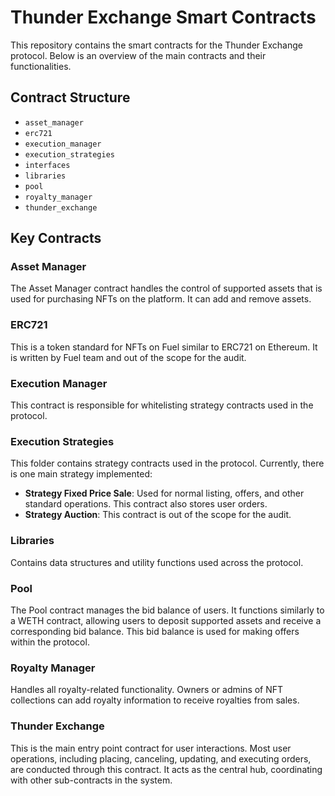# Thunder Exchange Smart Contracts

This repository contains the smart contracts for the Thunder Exchange protocol. Below is an overview of the main contracts and their functionalities.

## Contract Structure

- `asset_manager`
- `erc721`
- `execution_manager`
- `execution_strategies`
- `interfaces`
- `libraries`
- `pool`
- `royalty_manager`
- `thunder_exchange`

## Key Contracts

### Asset Manager

The Asset Manager contract handles the control of supported assets that is used for purchasing NFTs on the platform. It can add and remove assets.

### ERC721

This is a token standard for NFTs on Fuel similar to ERC721 on Ethereum. It is written by Fuel team and out of the scope for the audit.

### Execution Manager

This contract is responsible for whitelisting strategy contracts used in the protocol.

### Execution Strategies

This folder contains strategy contracts used in the protocol. Currently, there is one main strategy implemented:

- **Strategy Fixed Price Sale**: Used for normal listing, offers, and other standard operations. This contract also stores user orders.
- **Strategy Auction**: This contract is out of the scope for the audit.

### Libraries

Contains data structures and utility functions used across the protocol.

### Pool

The Pool contract manages the bid balance of users. It functions similarly to a WETH contract, allowing users to deposit supported assets and receive a corresponding bid balance. This bid balance is used for making offers within the protocol.

### Royalty Manager

Handles all royalty-related functionality. Owners or admins of NFT collections can add royalty information to receive royalties from sales.

### Thunder Exchange

This is the main entry point contract for user interactions. Most user operations, including placing, canceling, updating, and executing orders, are conducted through this contract. It acts as the central hub, coordinating with other sub-contracts in the system.
